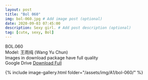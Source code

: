 ```yaml
---
layout: post
title: "Bol 060"
img: bol-060.jpg # Add image post (optional)
date: 2020-09-03 07:45:00
description: Sexy girl. # Add post description (optional)
tag: [cute, sexy, Bol]
---
```

BOL.060  
Model: 王雨纯 (Wang Yu Chun)                                                    
Images in download package have full quality                    
Google Drive [Download Full](http://gestyy.com/eeoddu)

{% include image-gallery.html folder="/assets/img/A1/bol-060/" %}
